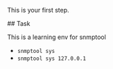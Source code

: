 This is your first step.

## Task

This is a learning env for snmptool
* `snmptool sys`
* `snmptool sys 127.0.0.1`